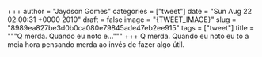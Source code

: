 
+++
author = "Jaydson Gomes"
categories = ["tweet"]
date = "Sun Aug 22 02:00:31 +0000 2010"
draft = false
image = "{TWEET_IMAGE}"
slug = "8989ea827be3d0b0ca080e79845ade47eb2ee915"
tags = ["tweet"]
title = """Q merda. Quando eu noto e..."""
+++
Q merda. Quando eu noto eu to a meia hora pensando merda ao invés de fazer algo útil.
